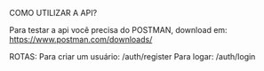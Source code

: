 COMO UTILIZAR A API?

Para testar a api você precisa do POSTMAN, download em: https://www.postman.com/downloads/

ROTAS: 
Para criar um usuário: /auth/register
Para logar: /auth/login
